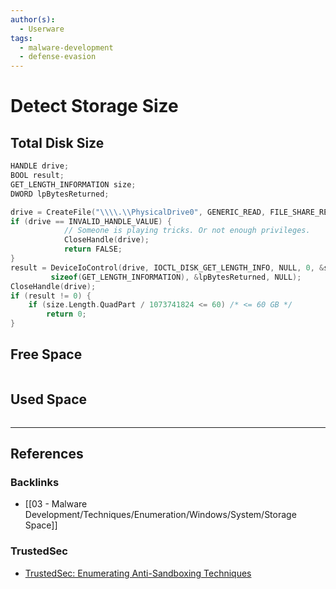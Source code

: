 ```yaml
---
author(s):
  - Userware
tags:
  - malware-development
  - defense-evasion
---
```

# Detect Storage Size

## Total Disk Size

```c
HANDLE drive;
BOOL result;
GET_LENGTH_INFORMATION size;
DWORD lpBytesReturned;

drive = CreateFile("\\\\.\\PhysicalDrive0", GENERIC_READ, FILE_SHARE_READ, NULL, OPEN_EXISTING, 0, NULL);
if (drive == INVALID_HANDLE_VALUE) {
            // Someone is playing tricks. Or not enough privileges.
            CloseHandle(drive);
            return FALSE;
}
result = DeviceIoControl(drive, IOCTL_DISK_GET_LENGTH_INFO, NULL, 0, &size,
         sizeof(GET_LENGTH_INFORMATION), &lpBytesReturned, NULL);
CloseHandle(drive);
if (result != 0) {
	if (size.Length.QuadPart / 1073741824 <= 60) /* <= 60 GB */
		return 0;
}
```

## Free Space

```

```

## Used Space

```

```

---
## References

### Backlinks

- [[03 - Malware Development/Techniques/Enumeration/Windows/System/Storage Space]]

### TrustedSec

- [TrustedSec: Enumerating Anti-Sandboxing Techniques](https://trustedsec.com/blog/enumerating-anti-sandboxing-techniques)